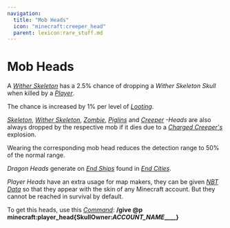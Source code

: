 ```yaml
---
navigation:
  title: "Mob Heads"
  icon: "minecraft:creeper_head"
  parent: lexicon:rare_stuff.md
---
```


# Mob Heads

<ItemImage id="minecraft:wither_skeleton_skull" />

A [*Wither Skeleton*](../creatures/undead-wither_skeleton.md) has a 2.5% chance of dropping a *Wither Skeleton Skull* when killed by a [*Player*](../creatures/human-player.md). 

The chance is increased by 1% per level of [*Looting*](../enchanting/enchantments.md#looting).

<ItemImage id="minecraft:creeper_head" />

[*Skeleton*](../creatures/undead-skeleton.md), [*Wither Skeleton*](../creatures/undead-wither_skeleton.md), [*Zombie*](../creatures/undead-zombie.md), [*Piglins*](../creatures/monster-piglin.md) and [*Creeper*](../creatures/monster-creeper.md) *-Heads* are also always dropped by the respective mob if it dies due to a [*Charged Creeper's*](../creatures/monster-creeper.md) explosion. 

Wearing the corresponding mob head reduces the detection range to 50% of the normal range.

<ItemImage id="minecraft:dragon_head" />

*Dragon Heads* generate on [*End Ships*](../world/structures.md#end_ship) found in [*End Cities*](../world/structures.md#end_city).

<ItemImage id="minecraft:player_head" />

*Player Heads* have an extra usage for map makers, they can be given [*NBT Data*](../commands/nbt-data.md) so that they appear with the skin of any Minecraft account. But they cannot be reached in survival by default. 

To get this heads, use this [*Command*](../commands.md): __/give @p minecraft:player_head{SkullOwner:*ACCOUNT_NAME*____}__

